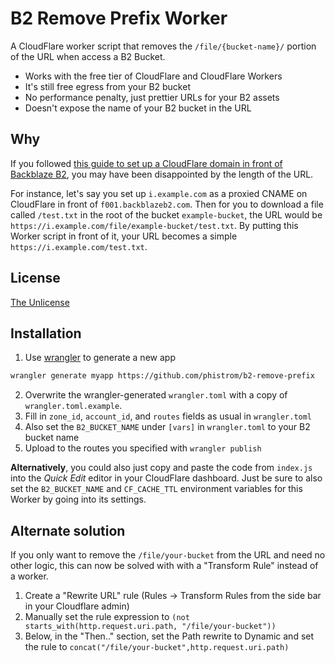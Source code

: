# B2 Remove Prefix Worker
A CloudFlare worker script that removes the `/file/{bucket-name}/` portion of
the URL when access a B2 Bucket.

 - Works with the free tier of CloudFlare and CloudFlare Workers
 - It's still free egress from your B2 bucket
 - No performance penalty, just prettier URLs for your B2 assets
 - Doesn't expose the name of your B2 bucket in the URL

## Why
If you followed [this guide to set up a CloudFlare domain in front of 
Backblaze B2](https://help.backblaze.com/hc/en-us/articles/217666928-Using-Backblaze-B2-with-the-Cloudflare-CDN),
you may have been disappointed by the length of the URL.

For instance, let's say you set up `i.example.com` as a proxied CNAME on
CloudFlare in front of `f001.backblazeb2.com`. Then for you to download a file
called `/test.txt` in the root of the bucket `example-bucket`, the URL would be
`https://i.example.com/file/example-bucket/test.txt`. By putting this Worker
script in front of it, your URL becomes a simple
`https://i.example.com/test.txt`.

## License
[The Unlicense](https://unlicense.org/)

## Installation
1. Use 
[wrangler](https://developers.cloudflare.com/workers/tooling/wrangler/install) 
to generate a new app
```sh
wrangler generate myapp https://github.com/phistrom/b2-remove-prefix
```
2. Overwrite the wrangler-generated `wrangler.toml` with a copy of 
`wrangler.toml.example`.
3. Fill in `zone_id`, `account_id`, and `routes` fields as usual in 
`wrangler.toml`
4. Also set the `B2_BUCKET_NAME` under `[vars]` in `wrangler.toml` to your B2 
bucket name
5. Upload to the routes you specified with `wrangler publish` 

**Alternatively**, you could also just copy and paste the code from `index.js` 
into the *Quick Edit* editor in your CloudFlare dashboard. Just be sure to also 
set the `B2_BUCKET_NAME` and `CF_CACHE_TTL` environment variables for this 
Worker by going into its settings.

## Alternate solution

If you only want to remove the `/file/your-bucket` from the URL and need no other logic, this can now be solved with with a "Transform Rule" instead of a worker.
1. Create a "Rewrite URL" rule (Rules -> Transform Rules from the side bar in your Cloudflare admin)
2. Manually set the rule expression to `(not starts_with(http.request.uri.path, "/file/your-bucket"))`
3. Below, in the "Then.." section, set the Path rewrite to Dynamic and set the rule to `concat("/file/your-bucket",http.request.uri.path)`
